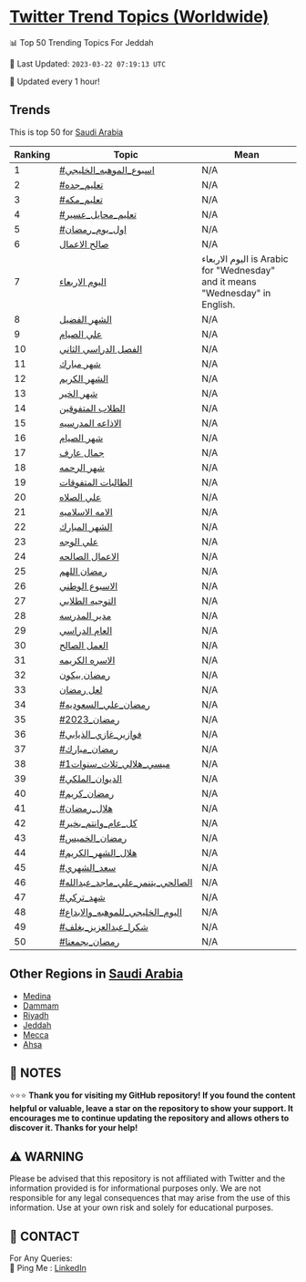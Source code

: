 [Twitter Trend Topics (Worldwide)](https://github.com/ErcinDedeoglu/Twitter-Trend-Topics)
==========


📊 Top 50 Trending Topics For Jeddah

📆 Last Updated: `2023-03-22 07:19:13 UTC`

🔧 Updated every 1 hour!


## Trends

This is top 50 for [Saudi Arabia](</Saudi Arabia>)

| Ranking | Topic | Mean |
| ------- | ------------ | ------------ |
| 1 | [#اسبوع_الموهبه_الخليجي](http://twitter.com/search?q=%23%d8%a7%d8%b3%d8%a8%d9%88%d8%b9_%d8%a7%d9%84%d9%85%d9%88%d9%87%d8%a8%d9%87_%d8%a7%d9%84%d8%ae%d9%84%d9%8a%d8%ac%d9%8a) | N/A |
| 2 | [#تعليم_جده](http://twitter.com/search?q=%23%d8%aa%d8%b9%d9%84%d9%8a%d9%85_%d8%ac%d8%af%d9%87) | N/A |
| 3 | [#تعليم_مكه](http://twitter.com/search?q=%23%d8%aa%d8%b9%d9%84%d9%8a%d9%85_%d9%85%d9%83%d9%87) | N/A |
| 4 | [#تعليم_محايل_عسير](http://twitter.com/search?q=%23%d8%aa%d8%b9%d9%84%d9%8a%d9%85_%d9%85%d8%ad%d8%a7%d9%8a%d9%84_%d8%b9%d8%b3%d9%8a%d8%b1) | N/A |
| 5 | [#اول_يوم_رمضان](http://twitter.com/search?q=%23%d8%a7%d9%88%d9%84_%d9%8a%d9%88%d9%85_%d8%b1%d9%85%d8%b6%d8%a7%d9%86) | N/A |
| 6 | [صالح الاعمال](http://twitter.com/search?q=%d8%b5%d8%a7%d9%84%d8%ad+%d8%a7%d9%84%d8%a7%d8%b9%d9%85%d8%a7%d9%84) | N/A |
| 7 | [اليوم الاربعاء](http://twitter.com/search?q=%d8%a7%d9%84%d9%8a%d9%88%d9%85+%d8%a7%d9%84%d8%a7%d8%b1%d8%a8%d8%b9%d8%a7%d8%a1) | اليوم الاربعاء is Arabic for "Wednesday" and it means "Wednesday" in English. |
| 8 | [الشهر الفضيل](http://twitter.com/search?q=%d8%a7%d9%84%d8%b4%d9%87%d8%b1+%d8%a7%d9%84%d9%81%d8%b6%d9%8a%d9%84) | N/A |
| 9 | [علي الصيام](http://twitter.com/search?q=%d8%b9%d9%84%d9%8a+%d8%a7%d9%84%d8%b5%d9%8a%d8%a7%d9%85) | N/A |
| 10 | [الفصل الدراسي الثاني](http://twitter.com/search?q=%d8%a7%d9%84%d9%81%d8%b5%d9%84+%d8%a7%d9%84%d8%af%d8%b1%d8%a7%d8%b3%d9%8a+%d8%a7%d9%84%d8%ab%d8%a7%d9%86%d9%8a) | N/A |
| 11 | [شهر مبارك](http://twitter.com/search?q=%d8%b4%d9%87%d8%b1+%d9%85%d8%a8%d8%a7%d8%b1%d9%83) | N/A |
| 12 | [الشهر الكريم](http://twitter.com/search?q=%d8%a7%d9%84%d8%b4%d9%87%d8%b1+%d8%a7%d9%84%d9%83%d8%b1%d9%8a%d9%85) | N/A |
| 13 | [شهر الخير](http://twitter.com/search?q=%d8%b4%d9%87%d8%b1+%d8%a7%d9%84%d8%ae%d9%8a%d8%b1) | N/A |
| 14 | [الطلاب المتفوقين](http://twitter.com/search?q=%d8%a7%d9%84%d8%b7%d9%84%d8%a7%d8%a8+%d8%a7%d9%84%d9%85%d8%aa%d9%81%d9%88%d9%82%d9%8a%d9%86) | N/A |
| 15 | [الاذاعه المدرسيه](http://twitter.com/search?q=%d8%a7%d9%84%d8%a7%d8%b0%d8%a7%d8%b9%d9%87+%d8%a7%d9%84%d9%85%d8%af%d8%b1%d8%b3%d9%8a%d9%87) | N/A |
| 16 | [شهر الصيام](http://twitter.com/search?q=%d8%b4%d9%87%d8%b1+%d8%a7%d9%84%d8%b5%d9%8a%d8%a7%d9%85) | N/A |
| 17 | [جمال عارف](http://twitter.com/search?q=%d8%ac%d9%85%d8%a7%d9%84+%d8%b9%d8%a7%d8%b1%d9%81) | N/A |
| 18 | [شهر الرحمه](http://twitter.com/search?q=%d8%b4%d9%87%d8%b1+%d8%a7%d9%84%d8%b1%d8%ad%d9%85%d9%87) | N/A |
| 19 | [الطالبات المتفوقات](http://twitter.com/search?q=%d8%a7%d9%84%d8%b7%d8%a7%d9%84%d8%a8%d8%a7%d8%aa+%d8%a7%d9%84%d9%85%d8%aa%d9%81%d9%88%d9%82%d8%a7%d8%aa) | N/A |
| 20 | [علي الصلاه](http://twitter.com/search?q=%d8%b9%d9%84%d9%8a+%d8%a7%d9%84%d8%b5%d9%84%d8%a7%d9%87) | N/A |
| 21 | [الامه الاسلاميه](http://twitter.com/search?q=%d8%a7%d9%84%d8%a7%d9%85%d9%87+%d8%a7%d9%84%d8%a7%d8%b3%d9%84%d8%a7%d9%85%d9%8a%d9%87) | N/A |
| 22 | [الشهر المبارك](http://twitter.com/search?q=%d8%a7%d9%84%d8%b4%d9%87%d8%b1+%d8%a7%d9%84%d9%85%d8%a8%d8%a7%d8%b1%d9%83) | N/A |
| 23 | [علي الوجه](http://twitter.com/search?q=%d8%b9%d9%84%d9%8a+%d8%a7%d9%84%d9%88%d8%ac%d9%87) | N/A |
| 24 | [الاعمال الصالحه](http://twitter.com/search?q=%d8%a7%d9%84%d8%a7%d8%b9%d9%85%d8%a7%d9%84+%d8%a7%d9%84%d8%b5%d8%a7%d9%84%d8%ad%d9%87) | N/A |
| 25 | [رمضان اللهم](http://twitter.com/search?q=%d8%b1%d9%85%d8%b6%d8%a7%d9%86+%d8%a7%d9%84%d9%84%d9%87%d9%85) | N/A |
| 26 | [الاسبوع الوطني](http://twitter.com/search?q=%d8%a7%d9%84%d8%a7%d8%b3%d8%a8%d9%88%d8%b9+%d8%a7%d9%84%d9%88%d8%b7%d9%86%d9%8a) | N/A |
| 27 | [التوجيه الطلابي](http://twitter.com/search?q=%d8%a7%d9%84%d8%aa%d9%88%d8%ac%d9%8a%d9%87+%d8%a7%d9%84%d8%b7%d9%84%d8%a7%d8%a8%d9%8a) | N/A |
| 28 | [مدير المدرسه](http://twitter.com/search?q=%d9%85%d8%af%d9%8a%d8%b1+%d8%a7%d9%84%d9%85%d8%af%d8%b1%d8%b3%d9%87) | N/A |
| 29 | [العام الدراسي](http://twitter.com/search?q=%d8%a7%d9%84%d8%b9%d8%a7%d9%85+%d8%a7%d9%84%d8%af%d8%b1%d8%a7%d8%b3%d9%8a) | N/A |
| 30 | [العمل الصالح](http://twitter.com/search?q=%d8%a7%d9%84%d8%b9%d9%85%d9%84+%d8%a7%d9%84%d8%b5%d8%a7%d9%84%d8%ad) | N/A |
| 31 | [الاسره الكريمه](http://twitter.com/search?q=%d8%a7%d9%84%d8%a7%d8%b3%d8%b1%d9%87+%d8%a7%d9%84%d9%83%d8%b1%d9%8a%d9%85%d9%87) | N/A |
| 32 | [رمضان بيكون](http://twitter.com/search?q=%d8%b1%d9%85%d8%b6%d8%a7%d9%86+%d8%a8%d9%8a%d9%83%d9%88%d9%86) | N/A |
| 33 | [لعل رمضان](http://twitter.com/search?q=%d9%84%d8%b9%d9%84+%d8%b1%d9%85%d8%b6%d8%a7%d9%86) | N/A |
| 34 | [#رمضان_علي_السعوديه](http://twitter.com/search?q=%23%d8%b1%d9%85%d8%b6%d8%a7%d9%86_%d8%b9%d9%84%d9%8a_%d8%a7%d9%84%d8%b3%d8%b9%d9%88%d8%af%d9%8a%d9%87) | N/A |
| 35 | [#رمضان_2023](http://twitter.com/search?q=%23%d8%b1%d9%85%d8%b6%d8%a7%d9%86_2023) | N/A |
| 36 | [#فوازير_غازي_الذيابي](http://twitter.com/search?q=%23%d9%81%d9%88%d8%a7%d8%b2%d9%8a%d8%b1_%d8%ba%d8%a7%d8%b2%d9%8a_%d8%a7%d9%84%d8%b0%d9%8a%d8%a7%d8%a8%d9%8a) | N/A |
| 37 | [#رمضان_مبارك](http://twitter.com/search?q=%23%d8%b1%d9%85%d8%b6%d8%a7%d9%86_%d9%85%d8%a8%d8%a7%d8%b1%d9%83) | N/A |
| 38 | [#ميسي_هلالي_ثلاث_سنوات1](http://twitter.com/search?q=%23%d9%85%d9%8a%d8%b3%d9%8a_%d9%87%d9%84%d8%a7%d9%84%d9%8a_%d8%ab%d9%84%d8%a7%d8%ab_%d8%b3%d9%86%d9%88%d8%a7%d8%aa1) | N/A |
| 39 | [#الديوان_الملكي](http://twitter.com/search?q=%23%d8%a7%d9%84%d8%af%d9%8a%d9%88%d8%a7%d9%86_%d8%a7%d9%84%d9%85%d9%84%d9%83%d9%8a) | N/A |
| 40 | [#رمضان_كريم](http://twitter.com/search?q=%23%d8%b1%d9%85%d8%b6%d8%a7%d9%86_%d9%83%d8%b1%d9%8a%d9%85) | N/A |
| 41 | [#هلال_رمضان](http://twitter.com/search?q=%23%d9%87%d9%84%d8%a7%d9%84_%d8%b1%d9%85%d8%b6%d8%a7%d9%86) | N/A |
| 42 | [#كل_عام_وانتم_بخير](http://twitter.com/search?q=%23%d9%83%d9%84_%d8%b9%d8%a7%d9%85_%d9%88%d8%a7%d9%86%d8%aa%d9%85_%d8%a8%d8%ae%d9%8a%d8%b1) | N/A |
| 43 | [#رمضان_الخميس](http://twitter.com/search?q=%23%d8%b1%d9%85%d8%b6%d8%a7%d9%86_%d8%a7%d9%84%d8%ae%d9%85%d9%8a%d8%b3) | N/A |
| 44 | [#هلال_الشهر_الكريم](http://twitter.com/search?q=%23%d9%87%d9%84%d8%a7%d9%84_%d8%a7%d9%84%d8%b4%d9%87%d8%b1_%d8%a7%d9%84%d9%83%d8%b1%d9%8a%d9%85) | N/A |
| 45 | [#سعد_الشهري](http://twitter.com/search?q=%23%d8%b3%d8%b9%d8%af_%d8%a7%d9%84%d8%b4%d9%87%d8%b1%d9%8a) | N/A |
| 46 | [#الصالحي_يتنمر_علي_ماجد_عبدالله](http://twitter.com/search?q=%23%d8%a7%d9%84%d8%b5%d8%a7%d9%84%d8%ad%d9%8a_%d9%8a%d8%aa%d9%86%d9%85%d8%b1_%d8%b9%d9%84%d9%8a_%d9%85%d8%a7%d8%ac%d8%af_%d8%b9%d8%a8%d8%af%d8%a7%d9%84%d9%84%d9%87) | N/A |
| 47 | [#شهد_تركي](http://twitter.com/search?q=%23%d8%b4%d9%87%d8%af_%d8%aa%d8%b1%d9%83%d9%8a) | N/A |
| 48 | [#اليوم_الخليجي_للموهبه_والابداع](http://twitter.com/search?q=%23%d8%a7%d9%84%d9%8a%d9%88%d9%85_%d8%a7%d9%84%d8%ae%d9%84%d9%8a%d8%ac%d9%8a_%d9%84%d9%84%d9%85%d9%88%d9%87%d8%a8%d9%87_%d9%88%d8%a7%d9%84%d8%a7%d8%a8%d8%af%d8%a7%d8%b9) | N/A |
| 49 | [#شكرا_عبدالعزيز_بغلف](http://twitter.com/search?q=%23%d8%b4%d9%83%d8%b1%d8%a7_%d8%b9%d8%a8%d8%af%d8%a7%d9%84%d8%b9%d8%b2%d9%8a%d8%b2_%d8%a8%d8%ba%d9%84%d9%81) | N/A |
| 50 | [#رمضان_يجمعنا](http://twitter.com/search?q=%23%d8%b1%d9%85%d8%b6%d8%a7%d9%86_%d9%8a%d8%ac%d9%85%d8%b9%d9%86%d8%a7) | N/A |



## Other Regions in [Saudi Arabia](</Saudi Arabia>)

* [Medina](</Saudi Arabia/Medina.md>)
* [Dammam](</Saudi Arabia/Dammam.md>)
* [Riyadh](</Saudi Arabia/Riyadh.md>)
* [Jeddah](</Saudi Arabia/Jeddah.md>)
* [Mecca](</Saudi Arabia/Mecca.md>)
* [Ahsa](</Saudi Arabia/Ahsa.md>)



## 📝 NOTES

⭐⭐⭐ **Thank you for visiting my GitHub repository! If you found the content helpful or valuable, leave a star on the repository to show your support. It encourages me to continue updating the repository and allows others to discover it. Thanks for your help!**


## ⚠️ WARNING

Please be advised that this repository is not affiliated with Twitter and the information provided is for informational purposes only. We are not responsible for any legal consequences that may arise from the use of this information. Use at your own risk and solely for educational purposes.


## 📨 CONTACT

 For Any Queries:  
            🏓 Ping Me : [LinkedIn](https://www.linkedin.com/in/ercindedeoglu/)
